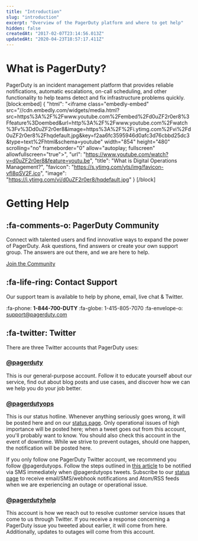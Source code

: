 ```yaml
---
title: "Introduction"
slug: "introduction"
excerpt: "Overview of the PagerDuty platform and where to get help"
hidden: false
createdAt: "2017-02-07T23:14:56.013Z"
updatedAt: "2020-04-23T18:57:17.411Z"
---
```

# What is PagerDuty? 

PagerDuty is an incident management platform that provides reliable notifications, automatic escalations, on-call scheduling, and other functionality to help teams detect and fix infrastructure problems quickly.
[block:embed]
{
  "html": "<iframe class=\"embedly-embed\" src=\"//cdn.embedly.com/widgets/media.html?src=https%3A%2F%2Fwww.youtube.com%2Fembed%2Fd0uZF2r0er8%3Ffeature%3Doembed&url=http%3A%2F%2Fwww.youtube.com%2Fwatch%3Fv%3Dd0uZF2r0er8&image=https%3A%2F%2Fi.ytimg.com%2Fvi%2Fd0uZF2r0er8%2Fhqdefault.jpg&key=f2aa6fc3595946d0afc3d76cbbd25dc3&type=text%2Fhtml&schema=youtube\" width=\"854\" height=\"480\" scrolling=\"no\" frameborder=\"0\" allow=\"autoplay; fullscreen\" allowfullscreen=\"true\"></iframe>",
  "url": "https://www.youtube.com/watch?v=d0uZF2r0er8&feature=youtu.be",
  "title": "What is Digital Operations Management?",
  "favicon": "https://s.ytimg.com/yts/img/favicon-vfl8qSV2F.ico",
  "image": "https://i.ytimg.com/vi/d0uZF2r0er8/hqdefault.jpg"
}
[/block]
# Getting Help

## :fa-comments-o: PagerDuty Community

Connect with talented users and find innovative ways to expand the power of PagerDuty. Ask questions, find answers or create your own support group. The answers are out there, and we are here to help.

[Join the Community](https://community.pagerduty.com?u=jcurreee&utm_source=web&utm_campaign=kb_intro_article&utm_medium=link)

## :fa-life-ring: Contact Support

Our support team is available to help by phone, email, live chat & Twitter.

:fa-phone: **1-844-700-DUTY**
:fa-globe: 1-415-805-7070
:fa-envelope-o: [support@pagerduty.com](mailto:support@pagerduty.com)

## :fa-twitter: Twitter

There are three Twitter accounts that PagerDuty uses:

### [@pagerduty](https://twitter.com/pagerduty)

This is our general-purpose account. Follow it to educate yourself about our service, find out about blog posts and use cases, and discover how we can we help you do your job better.

### [@pagerdutyops](https://twitter.com/pagerdutyops)

This is our status hotline. Whenever anything seriously goes wrong, it will be posted here and on our [status page](http://status.pagerduty.com/). Only operational issues of high importance will be posted here; when a tweet goes out from this account, you'll probably want to know. You should also check this account in the event of downtime. While we strive to prevent outages, should one happen, the notification will be posted here.

If you only follow one PagerDuty Twitter account, we recommend you follow @pagerdutyops. Follow the steps outlined in [this article](doc:pagerduty-outage-notifications) to be notified via SMS immediately when @pagerdutyops tweets. Subscribe to our [status page](http://status.pagerduty.com/) to receive email/SMS/webhook notifications and Atom/RSS feeds when we are experiencing an outage or operational issue.

### [@pagerdutyhelp](https://twitter.com/pagerdutyhelp)

This account is how we reach out to resolve customer service issues that come to us through Twitter. If you receive a response concerning a PagerDuty issue you tweeted about earlier, it will come from here. Additionally, updates to outages will come from this account.